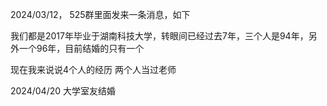 
2024/03/12，
525群里面发来一条消息，如下

我们都是2017年毕业于湖南科技大学，转眼间已经过去7年，三个人是94年，另外一个96年，目前结婚的只有一个

现在我来说说4个人的经历
两个人当过老师


2024/04/20 大学室友结婚